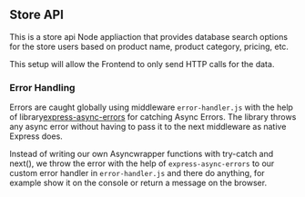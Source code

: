 ## Store API

This is a store api Node appliaction that provides database search options for
the store users based on product name, product category, pricing, etc.

This setup will allow the Frontend to only send HTTP calls for the data.

### Error Handling

Errors are caught globally using middleware `error-handler.js` with the help of
library[express-async-errors](https://www.npmjs.com/package/express-async-errors)
for catching Async Errors. The library throws any async error without having to
pass it to the next middleware as native Express does.

Instead of writing our own Asyncwrapper functions with try-catch and next(), we
throw the error with the help of `express-async-errors` to our custom error
handler in `error-handler.js` and there do anything, for example show it on the
console or return a message on the browser.
